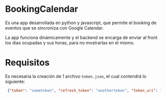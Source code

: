 # BookingCalendar

Es una app desarrollada en python y javascript, que permite el booking de eventos que se sincroniza con Google Calendar.

La app funciona dinámicamente y el backend se encarga de enviar al front los dias ocupadas y sus horas, para no mostrarlas en el mismo.

# Requisitos

Es necesaria la creación de 1 archivo `token.json`, el cual contendrá lo siguiente:

```json
 {"token": "sometoken", "refresh_token": "anothertoken", "token_uri": "https://oauth2.googleapis.com/token", "client_id": "client_id", "client_secret": "client_secret", "scopes": ["https://www.googleapis.com/auth/calendar"], "universe_domain": "googleapis.com", "account": "", "expiry": "2024-09-17T19:52:39.429893Z"}
```
